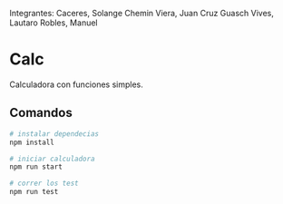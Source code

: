 Integrantes:
            Caceres, Solange
            Chemin Viera, Juan Cruz
            Guasch Vives, Lautaro
            Robles, Manuel

# Calc

Calculadora con funciones simples.

## Comandos

```bash
# instalar dependecias
npm install

# iniciar calculadora
npm run start

# correr los test
npm run test
```
